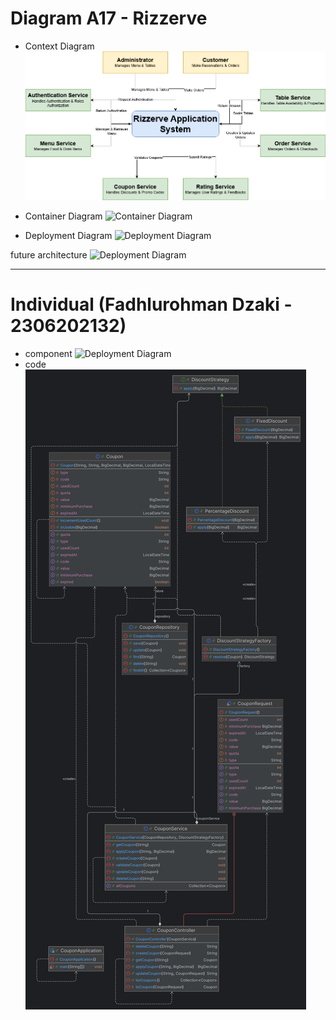 # Diagram A17 - Rizzerve
- Context Diagram
  ![Context Diagram](images/rizzerve-a17-context-diagram.png)

- Container Diagram
  ![Container Diagram](images/rizzerve-a17-diagrams-container-diagram.png)

- Deployment Diagram
  ![Deployment Diagram](images/rizzerve-a17-deployment-diagrams-diagram.png)

future architecture
![Deployment Diagram](images/messageImage_1747403707040.png)

---

# Individual (Fadhlurohman Dzaki - 2306202132)
- component 
![Deployment Diagram](images/rizzerve-a17-component-diagrams-diagram.png)
- code
![Deployment Diagram](images/coupon.png)